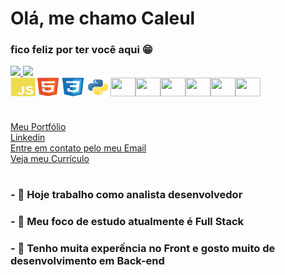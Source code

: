 # Olá, me chamo Caleul
### fico feliz por ter você aqui 😁

<div>
  <a href="https://github.com/Caleul">
  <img height="180em" src="https://github-readme-stats.vercel.app/api?username=Caleul&show_icons=true&theme=dracula&include_all_commits=true&count_private=true"/>
  <img height="180em" src="https://github-readme-stats.vercel.app/api/top-langs/?username=Caleul&layout=compact&langs_count=7&theme=dracula"/>
</div>

<div style="display: flex; align-items: center; width: 100%"><br>
  <img align="center" height="30" width="40" src="https://raw.githubusercontent.com/devicons/devicon/master/icons/javascript/javascript-plain.svg">
  <img align="center" height="30" width="40" src="https://raw.githubusercontent.com/devicons/devicon/master/icons/html5/html5-original.svg">
  <img align="center" height="30" width="40" src="https://raw.githubusercontent.com/devicons/devicon/master/icons/css3/css3-original.svg">
  <img align="center" height="30" width="40" src="https://raw.githubusercontent.com/devicons/devicon/master/icons/python/python-original.svg">
  <img align="center" height="30" width="40" src="https://cdn.jsdelivr.net/gh/devicons/devicon/icons/bootstrap/bootstrap-plain.svg">
  <img align="center" height="30" width="40" src="https://cdn.jsdelivr.net/gh/devicons/devicon/icons/c/c-plain.svg">
  <img align="center" height="30" width="40" src="https://cdn.jsdelivr.net/gh/devicons/devicon/icons/gimp/gimp-original.svg">  
  <img align="center" height="30" width="40" src="https://cdn.jsdelivr.net/gh/devicons/devicon/icons/jquery/jquery-plain-wordmark.svg">
  <img align="center" height="30" width="40" src="https://cdn.jsdelivr.net/gh/devicons/devicon/icons/linux/linux-original.svg">
  <img align="center" height="30" width="40" src="https://cdn.jsdelivr.net/gh/devicons/devicon/icons/postgresql/postgresql-plain-wordmark.svg">
</div>
 
#
  
<div>
  <a align="center" height="30" width="40" href="https://sites.google.com/view/caleul">
      Meu Portfólio
  </a>
  <br>
  <a align="center" height="30" width="40" href="https://www.linkedin.com/in/caleul-raposo-caixeta-2b47a716a/">
      Linkedin
  </a>
  <br>
  <a align="center" height="30" width="40" href="mailto:caleul.caixeta@gmail.com">
      Entre em contato pelo meu Email
  </a>
  <br>
  <a align="center" height="30" width="40" href="https://drive.google.com/file/d/1GAD36XnzJGNveHfSd-JEBszcAnICWkPO/view">
      Veja meu Currículo
  </a>
</div>
  
  #
 
### - 🔭 Hoje trabalho como analista desenvolvedor
### - 🌱 Meu foco de estudo atualmente é Full Stack
### - 👯 Tenho muita experếncia no Front e gosto muito de desenvolvimento em Back-end
